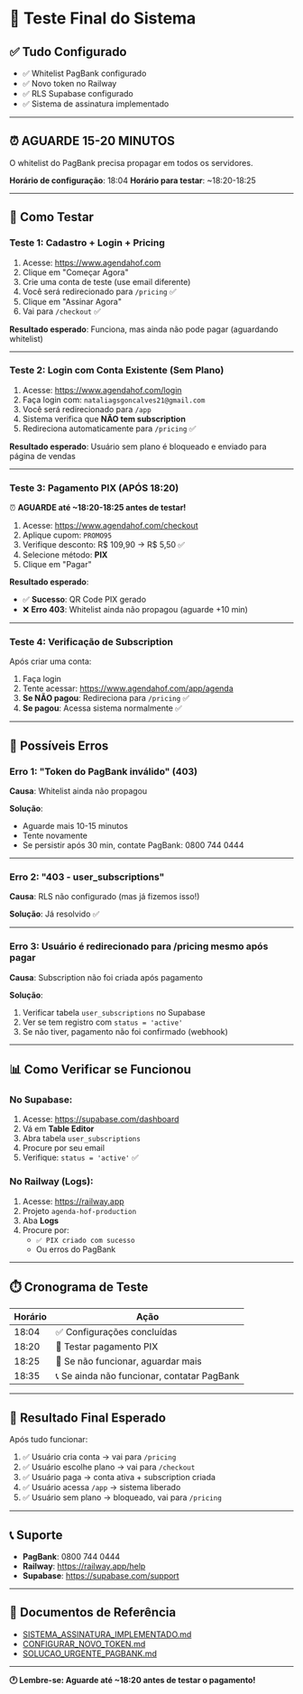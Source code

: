 # 🧪 Teste Final do Sistema

## ✅ Tudo Configurado

- ✅ Whitelist PagBank configurado
- ✅ Novo token no Railway
- ✅ RLS Supabase configurado
- ✅ Sistema de assinatura implementado

---

## ⏰ AGUARDE 15-20 MINUTOS

O whitelist do PagBank precisa propagar em todos os servidores.

**Horário de configuração**: 18:04
**Horário para testar**: ~18:20-18:25

---

## 🧪 Como Testar

### Teste 1: Cadastro + Login + Pricing

1. Acesse: https://www.agendahof.com
2. Clique em "Começar Agora"
3. Crie uma conta de teste (use email diferente)
4. Você será redirecionado para `/pricing` ✅
5. Clique em "Assinar Agora"
6. Vai para `/checkout` ✅

**Resultado esperado**: Funciona, mas ainda não pode pagar (aguardando whitelist)

---

### Teste 2: Login com Conta Existente (Sem Plano)

1. Acesse: https://www.agendahof.com/login
2. Faça login com: `nataliagsgoncalves21@gmail.com`
3. Você será redirecionado para `/app`
4. Sistema verifica que **NÃO tem subscription**
5. Redireciona automaticamente para `/pricing` ✅

**Resultado esperado**: Usuário sem plano é bloqueado e enviado para página de vendas

---

### Teste 3: Pagamento PIX (APÓS 18:20)

⏰ **AGUARDE até ~18:20-18:25 antes de testar!**

1. Acesse: https://www.agendahof.com/checkout
2. Aplique cupom: `PROMO95`
3. Verifique desconto: R$ 109,90 → R$ 5,50 ✅
4. Selecione método: **PIX**
5. Clique em "Pagar"

**Resultado esperado**:
- ✅ **Sucesso**: QR Code PIX gerado
- ❌ **Erro 403**: Whitelist ainda não propagou (aguarde +10 min)

---

### Teste 4: Verificação de Subscription

Após criar uma conta:

1. Faça login
2. Tente acessar: https://www.agendahof.com/app/agenda
3. **Se NÃO pagou**: Redireciona para `/pricing` ✅
4. **Se pagou**: Acessa sistema normalmente ✅

---

## 🐛 Possíveis Erros

### Erro 1: "Token do PagBank inválido" (403)

**Causa**: Whitelist ainda não propagou

**Solução**:
- Aguarde mais 10-15 minutos
- Tente novamente
- Se persistir após 30 min, contate PagBank: 0800 744 0444

---

### Erro 2: "403 - user_subscriptions"

**Causa**: RLS não configurado (mas já fizemos isso!)

**Solução**: Já resolvido ✅

---

### Erro 3: Usuário é redirecionado para /pricing mesmo após pagar

**Causa**: Subscription não foi criada após pagamento

**Solução**:
1. Verificar tabela `user_subscriptions` no Supabase
2. Ver se tem registro com `status = 'active'`
3. Se não tiver, pagamento não foi confirmado (webhook)

---

## 📊 Como Verificar se Funcionou

### No Supabase:

1. Acesse: https://supabase.com/dashboard
2. Vá em **Table Editor**
3. Abra tabela `user_subscriptions`
4. Procure por seu email
5. Verifique: `status = 'active'` ✅

### No Railway (Logs):

1. Acesse: https://railway.app
2. Projeto `agenda-hof-production`
3. Aba **Logs**
4. Procure por:
   - `✅ PIX criado com sucesso`
   - Ou erros do PagBank

---

## ⏱️ Cronograma de Teste

| Horário | Ação |
|---------|------|
| 18:04 | ✅ Configurações concluídas |
| 18:20 | 🧪 Testar pagamento PIX |
| 18:25 | 🧪 Se não funcionar, aguardar mais |
| 18:35 | 📞 Se ainda não funcionar, contatar PagBank |

---

## 🎯 Resultado Final Esperado

Após tudo funcionar:

1. ✅ Usuário cria conta → vai para `/pricing`
2. ✅ Usuário escolhe plano → vai para `/checkout`
3. ✅ Usuário paga → conta ativa + subscription criada
4. ✅ Usuário acessa `/app` → sistema liberado
5. ✅ Usuário sem plano → bloqueado, vai para `/pricing`

---

## 📞 Suporte

- **PagBank**: 0800 744 0444
- **Railway**: https://railway.app/help
- **Supabase**: https://supabase.com/support

---

## 📝 Documentos de Referência

- [SISTEMA_ASSINATURA_IMPLEMENTADO.md](SISTEMA_ASSINATURA_IMPLEMENTADO.md)
- [CONFIGURAR_NOVO_TOKEN.md](CONFIGURAR_NOVO_TOKEN.md)
- [SOLUCAO_URGENTE_PAGBANK.md](SOLUCAO_URGENTE_PAGBANK.md)

---

**🕐 Lembre-se: Aguarde até ~18:20 antes de testar o pagamento!**
